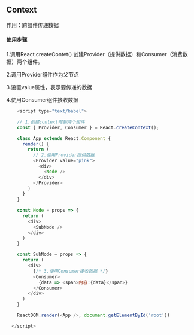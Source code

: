 ## Context

作用：跨组件传递数据

#### 使用步骤

1.调用React.createContet() 创建Provider（提供数据）和Consumer（消费数据）两个组件。

2.调用Provider组件作为父节点

3.设置value属性，表示要传递的数据

4.使用Consumer组件接收数据



```js
	<script type="text/babel">

    // 1.创建context得到两个组件
    const { Provider, Consumer } = React.createContext();

    class App extends React.Component {
      render() {
        return (
          // 2.使用Provider提供数据
          <Provider value="pink">
            <div>
              <Node />
            </div>
          </Provider>
        )
      }
    }

    const Node = props => {
      return (
        <div>
          <SubNode />
        </div>
      )
    }

    const SubNode = props => {
      return (
        <div>
          {/* 3.使用Consumer接收数据 */}
          <Consumer>
            {data => <span>内容:{data}</span>}
          </Consumer>
        </div>
      )
    }

    ReactDOM.render(<App />, document.getElementById('root'))

  </script>
```

